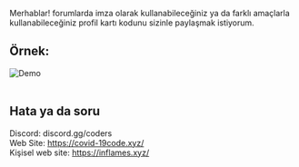 Merhablar! forumlarda imza olarak kullanabileceğiniz ya da farklı amaçlarla kullanabileceğiniz profil kartı kodunu sizinle paylaşmak istiyorum.

## Örnek:
![Demo](https://cdn.discordapp.com/attachments/918598207938916402/918598704078946374/unknown.png)
<br>
<br>
## Hata ya da soru 
Discord: discord.gg/coders<br>
Web Site: https://covid-19code.xyz/<br>
Kişisel web site: https://inflames.xyz/
